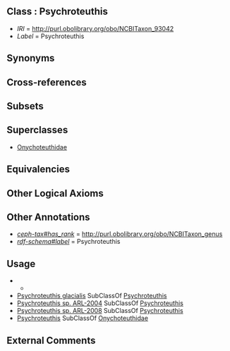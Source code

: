 
## Class : Psychroteuthis

 * *IRI* = http://purl.obolibrary.org/obo/NCBITaxon_93042
 * *Label* = Psychroteuthis

## Synonyms


## Cross-references


## Subsets


## Superclasses

 * [Onychoteuthidae](../../NCBITaxon/65/NCBITaxon_34565.md)

## Equivalencies


## Other Logical Axioms


## Other Annotations

 * *[ceph-tax#has_rank](../../ceph-tax#has/nk/ceph-tax#has_rank.md)* = http://purl.obolibrary.org/obo/NCBITaxon_genus
 * *[rdf-schema#label](../../el/rdf-schema#label.md)* = Psychroteuthis

## Usage

 * -
 * [Psychroteuthis glacialis](../../NCBITaxon/43/NCBITaxon_93043.md) SubClassOf [Psychroteuthis](../../NCBITaxon/42/NCBITaxon_93042.md)
 * [Psychroteuthis sp. ARL-2004](../../NCBITaxon/69/NCBITaxon_283369.md) SubClassOf [Psychroteuthis](../../NCBITaxon/42/NCBITaxon_93042.md)
 * [Psychroteuthis sp. ARL-2008](../../NCBITaxon/27/NCBITaxon_559527.md) SubClassOf [Psychroteuthis](../../NCBITaxon/42/NCBITaxon_93042.md)
 * [Psychroteuthis](../../NCBITaxon/42/NCBITaxon_93042.md) SubClassOf [Onychoteuthidae](../../NCBITaxon/65/NCBITaxon_34565.md)

## External Comments

